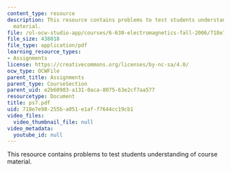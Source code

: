 ```yaml
---
content_type: resource
description: This resource contains problems to test students understanding of course
  material.
file: /ol-ocw-studio-app/courses/6-630-electromagnetics-fall-2006/718e7e98255ba051e1aff7644cc19cb1_ps7.pdf
file_size: 438018
file_type: application/pdf
learning_resource_types:
- Assignments
license: https://creativecommons.org/licenses/by-nc-sa/4.0/
ocw_type: OCWFile
parent_title: Assignments
parent_type: CourseSection
parent_uid: e2b60983-a131-0aca-8075-63e2cf7aa577
resourcetype: Document
title: ps7.pdf
uid: 718e7e98-255b-a051-e1af-f7644cc19cb1
video_files:
  video_thumbnail_file: null
video_metadata:
  youtube_id: null
---
```

This resource contains problems to test students understanding of course material.